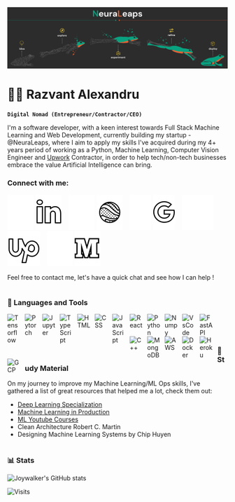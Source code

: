 <img src="https://raw.githubusercontent.com/joywalker/joywalker/main/NeuraLeapsBanner.png">

# 🏄‍♂️ Razvant Alexandru
**`Digital Nomad (Entrepreneur/Contractor/CEO)`**

I'm a software developer, with a keen interest towards Full Stack Machine Learning and Web Development, currently building my startup - @NeuraLeaps, where I aim to apply my skills I've acquired during my 4+ years period of working as a Python, Machine Learning, Computer Vision Engineer and [Upwork](https://www.upwork.com/freelancers/~014393eee1959a007e) Contractor, in order to help tech/non-tech businesses embrace the value Artificial Intelligence can bring. 

### Connect with me:


[![website](./img/linkedin.svg)](https://www.linkedin.com/in/alexandru-r%C4%83zvan%C8%9B-2b4226119#gh-dark-mode-only)
[![website](./img/linkedin_light.svg)](https://www.linkedin.com/in/alexandru-r%C4%83zvan%C8%9B-2b4226119#gh-light-mode-only)
&nbsp;&nbsp;
[![website](./img/website.svg)](https://neuraleaps.com#gh-dark-mode-only)
[![website](./img/website_light.svg)](https://neuraleaps.com#gh-light-mode-only)
&nbsp;&nbsp;
[![website](./img/gmail.svg)](mailto:alexandrurazvant@gmail.com?subject=[FromGitHub]%20Consult%20:#gh-dark-mode-only)
[![website](./img/gmail_light.svg)](mailto:alexandrurazvant@gmail.com?subject=[FromGitHub]%20Consult%20:#gh-light-mode-only)
&nbsp;&nbsp;
[![website](./img/upwork.svg)](https://www.upwork.com/freelancers/~014393eee1959a007e#gh-dark-mode-only)
[![website](./img/upwork_light.svg)](https://www.upwork.com/freelancers/~014393eee1959a007e#gh-light-mode-only)
&nbsp;&nbsp;
[![website](./img/medium.svg)](https://medium.com/@alexandrurazvant#gh-dark-mode-only)
[![website](./img/medium_light.svg)](https://medium.com/@alexandrurazvant#gh-light-mode-only)

Feel free to contact me, let's have a quick chat and see how I can help !

#

### 🧰 Languages and Tools

<img align="left" alt="Tensorflow" width="30px" style="padding-right:10px;" src="https://cdn.jsdelivr.net/gh/devicons/devicon/icons/tensorflow/tensorflow-original.svg" />
<img align="left" alt="Pytorch" width="30px" style="padding-right:10px;" src="https://cdn.jsdelivr.net/gh/devicons/devicon/icons/pytorch/pytorch-original.svg" />
<img align="left" alt="Jupyter" width="30px" style="padding-right:10px;" src="https://cdn.jsdelivr.net/gh/devicons/devicon/icons/jupyter/jupyter-original-wordmark.svg" />
<img align="left" alt="TypeScript" width="30px" style="padding-right:10px;" src="https://cdn.jsdelivr.net/gh/devicons/devicon/icons/typescript/typescript-original.svg" />
<img align="left" alt="HTML" width="30px" style="padding-right:10px;" src="https://cdn.jsdelivr.net/gh/devicons/devicon/icons/html5/html5-original.svg" />
<img align="left" alt="CSS" width="30px" style="padding-right:10px;" src="https://cdn.jsdelivr.net/gh/devicons/devicon/icons/css3/css3-original.svg" />
<img align="left" alt="JavaScript" width="30px" style="padding-right:10px;" src="https://cdn.jsdelivr.net/gh/devicons/devicon/icons/javascript/javascript-original.svg" />
<img align="left" alt="React" width="30px" style="padding-right:10px;" src="https://cdn.jsdelivr.net/gh/devicons/devicon/icons/react/react-original.svg" />
<img align="left" alt="Python" width="30px" style="padding-right:10px;" src="https://cdn.jsdelivr.net/gh/devicons/devicon/icons/python/python-original.svg" />
<img align="left" alt="Numpy" width="30px" style="padding-right:10px;" src="https://cdn.jsdelivr.net/gh/devicons/devicon/icons/numpy/numpy-original.svg" />
<img align="left" alt="VsCode" width="30px" style="padding-right:10px;" src="https://cdn.jsdelivr.net/gh/devicons/devicon/icons/vscode/vscode-original.svg" />
<img align="left" alt="FastAPI" width="30px" style="padding-right:10px;" src="https://cdn.jsdelivr.net/gh/devicons/devicon/icons/fastapi/fastapi-original.svg" />
<img align="left" alt="C++" width="30px" style="padding-right:10px;" src="https://cdn.jsdelivr.net/gh/devicons/devicon/icons/cplusplus/cplusplus-line.svg" />
<img align="left" alt="MongoDB" width="30px" style="padding-right:10px;" src="https://cdn.jsdelivr.net/gh/devicons/devicon/icons/mongodb/mongodb-original.svg" />
<img align="left" alt="AWS" width="30px" style="padding-right:10px;" src="https://cdn.jsdelivr.net/gh/devicons/devicon/icons/amazonwebservices/amazonwebservices-original.svg" />
<img align="left" alt="Docker" width="30px" style="padding-right:10px;" src="https://cdn.jsdelivr.net/gh/devicons/devicon/icons/docker/docker-original.svg" />
<img align="left" alt="Heroku" width="30px" style="padding-right:10px;" src="https://cdn.jsdelivr.net/gh/devicons/devicon/icons/heroku/heroku-original.svg" />
<img align="left" alt="GCP" width="30px" style="padding-right:10px;" src="https://cdn.jsdelivr.net/gh/devicons/devicon/icons/googlecloud/googlecloud-original.svg" />
<br />

<br/>
<br/>


### :briefcase: Study Material
On my journey to improve my Machine Learning/ML Ops skills, I've gathered a list of great resources that helped me a lot, check them out:
- [Deep Learning Specialization](https://www.coursera.org/specializations/deep-learning", "Deep Learning Specialization from deeplearning.ai")
- [Machine Learning in Production](https://www.coursera.org/specializations/machine-learning-engineering-for-production-mlops", "MLOps")
- [ML Youtube Courses](https://github.com/dair-ai/ML-YouTube-Courses)
- Clean Architecture Robert C. Martin
- Designing Machine Learning Systems by Chip Huyen
&nbsp;&nbsp;

#

### 📊 Stats
![Joywalker's GitHub stats](https://github-readme-stats.vercel.app/api?username=joywalker&show_icons=true&theme=gruvbox)

![Visits](https://komarev.com/ghpvc/?username=Joywalker)
